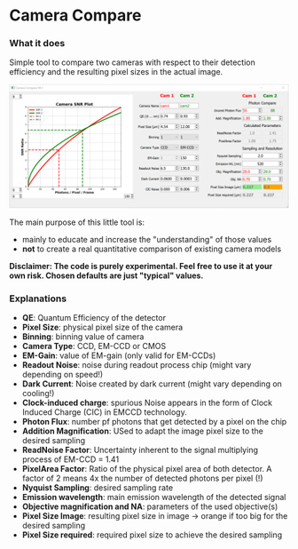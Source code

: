 # Camera Compare

### What it does

Simple tool to compare two cameras with respect to their detection efficiency and the resulting pixel sizes in the actual image.

![Camera Compare Tool](images/camera_compare1.png)

The main purpose of this little tool is:

* mainly to educate and increase the "understanding" of those values
* **not** to create a real quantitative comparison of existing camera models

**Disclaimer: The code is purely experimental. Feel free to use it at your own risk. Chosen defaults are just "typical" values.**

### Explanations

* **QE**: Quantum Efficiency of the detector
* **Pixel Size**: physical pixel size of the camera
* **Binning**: binning value of camera
* **Camera Type**: CCD, EM-CCD or CMOS
* **EM-Gain**: value of EM-gain (only valid for EM-CCDs)
* **Readout Noise**: noise during readout process chip (might vary depending on speed!)
* **Dark Current**: Noise created by dark current (might vary depending on cooling!)
* **Clock-induced charge**: spurious Noise appears in the form of Clock Induced Charge (CIC) in EMCCD technology.
* **Photon Flux**: number pf photons that get detected by a pixel on the chip
* **Addition Magnification**: USed to adapt the image pixel size to the desired sampling
* **ReadNoise Factor**: Uncertainty inherent to the signal multiplying process of EM-CCD = 1.41
* **PixelArea Factor**: Ratio of the physical pixel area of both detector. A factor of 2 means 4x the number of detected photons per pixel (!)
* **Nyquist Sampling**: desired sampling rate
* **Emission wavelength**: main emission wavelength of the detected signal
* **Objective magnification and NA**: parameters of the used objective(s)
* **Pixel Size Image**: resulting pixel size in image -> orange if too big for the desired sampling
* **Pixel Size required**: required pixel size to achieve the desired sampling

